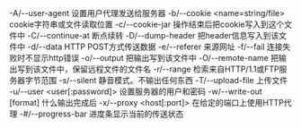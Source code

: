 -A/--user-agent <string>              设置用户代理发送给服务器
-b/--cookie <name=string/file>        cookie字符串或文件读取位置
-c/--cookie-jar <file>                操作结束后把cookie写入到这个文件中
-C/--continue-at <offset>             断点续转
-D/--dump-header <file>               把header信息写入到该文件中
-d/--data <data>                      HTTP POST方式传送数据
-e/--referer                          来源网址
-f/--fail                             连接失败时不显示http错误
-o/--output                           把输出写到该文件中
-O/--remote-name                      把输出写到该文件中，保留远程文件的文件名
-r/--range <range>                    检索来自HTTP/1.1或FTP服务器字节范围
-s/--silent                           静音模式。不输出任何东西
-T/--upload-file <file>               上传文件
-u/--user <user[:password]>           设置服务器的用户和密码
-w/--write-out [format]               什么输出完成后
-x/--proxy <host[:port]>              在给定的端口上使用HTTP代理
-#/--progress-bar                     进度条显示当前的传送状态